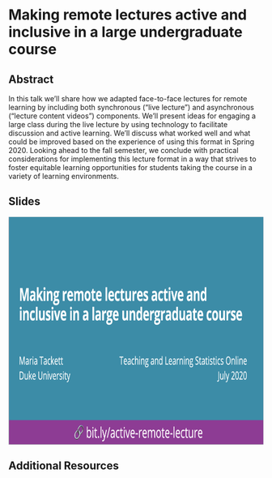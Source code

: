 # Making remote lectures active and inclusive in a large undergraduate course

## Abstract

In this talk we’ll share how we adapted face-to-face lectures for remote learning by including both synchronous (“live lecture”) and asynchronous (“lecture content videos”) components. We’ll present ideas for engaging a large class during the live lecture by using technology to facilitate discussion and active learning. We’ll discuss what worked well and what could be improved based on the experience of using this format in Spring 2020. Looking ahead to the fall semester, we conclude with practical considerations for implementing this lecture format in a way that strives to foster equitable learning opportunities for students taking the course in a variety of learning environments.

## Slides

<a href="https://github.com/matackett/active-remote-lecture/blob/master/active-remote-lecture.pdf"><img src='title-slide.png' align="center" height="450" width="600"/></a>

## Additional Resources
